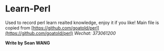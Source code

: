 # Learn-Perl
Used to record perl learn realted knowledge, enjoy it if you like!
Main file is copied from [https://github.com/goatold/perl](https://github.com/goatold/perl)
*Wechat: 373061200*

**Write by Sean WANG**
